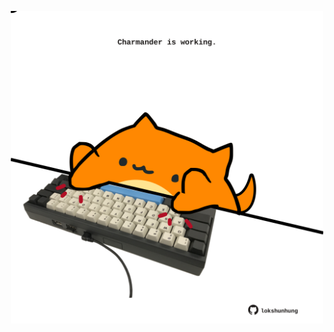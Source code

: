 <!-- built at 14/02/2023, 01:28:07 UTC -->
<p align="center">
  <img width="500" height="500" src="./ReadmeImage.svg">
</p>
